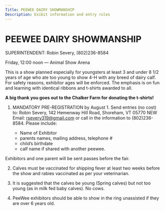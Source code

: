 ```yaml
---
Title: PEEWEE DAIRY SHOWMANSHIP
Description: Exibit information and entry rules
---
```



# PEEWEE DAIRY SHOWMANSHIP

SUPERINTENDENT: Robin Severy, (802)236-8584

Friday, 12:00 noon — Animal Show Arena

This is a show planned especially for youngsters at least 3 and under 8 1/2 years of age who ate too young to show 4-H with any breed of dairy calf. 
For safety reasons, exhibitor ages will be enforced. The emphasis is on fun and learning with identical ribbons and t-shirts awarded to all.

**A big thank you goes out to the Chalker Farm for donating the t-shirts!**

1. MANDATORY PRE-REGISTRATION by August 1. 
Send entries (no cost) to: Robin Severy, 142 Hemenway Hill Road, Shoreham, VT 05770
NEW Email: rsevery319@gmail.com or call in the information to (802)236-8584. Please include:

    - Name of Exhibitor
    - parents names, mailing address, telephone #
    - child’s birthdate
    - calf name if shared with another peewee. 

Exhibitors and one parent will be sent passes before the fair.

2. Calves must be vaccinated for shipping fever at least two weeks before the show and rabies vaccinated as per your veterinarian.

3. It is suggested that the calves be young (Spring calves) but not too young (as in milk fed baby calves). No cows. 

4. PeeWee exhibitors should be able to show in the ring unassisted
if they are over 6 years old.

 
